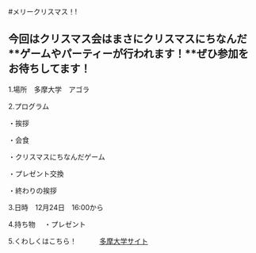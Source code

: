 #メリークリスマス！!

今回はクリスマス会はまさにクリスマスにちなんだ**ゲームやパーティーが行われます！**ぜひ参加をお待ちしてます！
-------------------------------------------------------------------------------------------------
1.場所　多摩大学　アゴラ

2.プログラム
　
 
 ・挨拶
 
 
 
 ・会食
　
 
 
 ・クリスマスにちなんだゲーム
 
 ・プレゼント交換
 　
  
  
  ・終わりの挨拶

3.日時　12月24日　16:00から

4.持ち物
　・プレゼント
 
5.くわしくはこちら！　　
　[多摩大学サイト](http://www.tama.ac.jp/)
